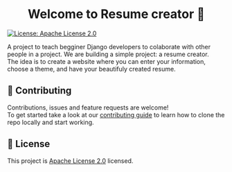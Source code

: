 <h1 align="center">Welcome to Resume creator 👋</h1>
<p>
  <a href="https://github.com/django-community-projects/resume-creator/blob/master/LICENSE" target="_blank">
    <img alt="License: Apache License 2.0" src="https://img.shields.io/badge/License-Apache License 2.0-yellow.svg" />
  </a>
</p>

A project to teach begginer Django developers to colaborate with other people in a project.
We are building a simple project: a resume creator.<br/>
The idea is to create a website where you can enter your information, choose a theme, and have your beautifuly created resume.

## 🤝 Contributing

Contributions, issues and feature requests are welcome!<br />To get started take a look at our [contributing guide](https://github.com/django-community-projects/resume-creator/blob/master/) to learn how to clone the repo locally and start working.

<!-- TODO: Update Contributing url -->

## 📝 License

This project is [Apache License 2.0](https://github.com/django-community-projects/resume-creator/blob/master/LICENSE) licensed.

